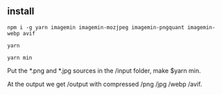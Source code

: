 ## install

```JS
npm i -g yarn imagemin imagemin-mozjpeg imagemin-pngquant imagemin-webp avif
```

```JS
yarn
```

```JS
yarn min
```

<p>Put the *.png and *.jpg sources in the /input folder, make $yarn min.</p>
<p>At the output we get /output with compressed /png /jpg /webp /avif.</p>
